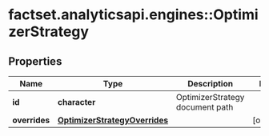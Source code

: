 # factset.analyticsapi.engines::OptimizerStrategy

## Properties
Name | Type | Description | Notes
------------ | ------------- | ------------- | -------------
**id** | **character** | OptimizerStrategy document path | 
**overrides** | [**OptimizerStrategyOverrides**](OptimizerStrategyOverrides.md) |  | [optional] 


